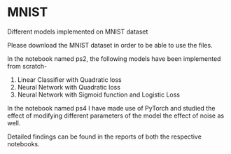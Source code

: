 # MNIST
Different models implemented on MNIST dataset

Please download the MNIST dataset in order to be able to use the files.

In the notebook named ps2, the following models have been implemented from scratch-
1. Linear Classifier with Quadratic loss
2. Neural Network with Quadratic loss
3. Neural Network with Sigmoid function and Logistic Loss

In the notebook named ps4 I have made use of PyTorch and studied the effect of modifying different parameters of the model the effect of noise as well.

Detailed findings can be found in the reports of both the respective notebooks.
